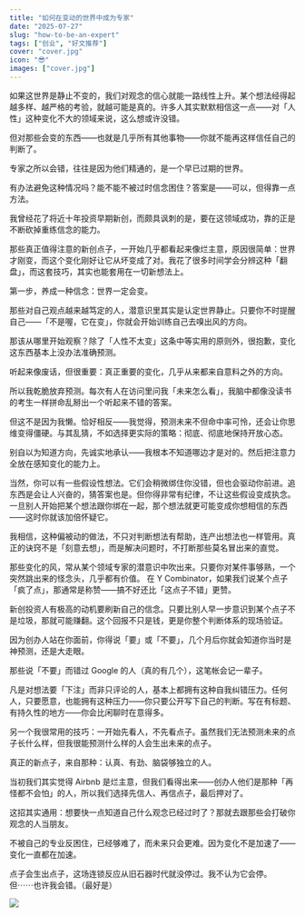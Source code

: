 ```yaml
---
title: "如何在变动的世界中成为专家"
date: "2025-07-27"
slug: "how-to-be-an-expert"
tags: ["创业", "好文推荐"]
cover: "cover.jpg"
icon: "😎"
images: ["cover.jpg"]
---
```

如果这世界是静止不变的，我们对观念的信心就能一路线性上升。某个想法经得起越多样、越严格的考验，就越可能是真的。许多人其实默默相信这一点——对「人性」这种变化不大的领域来说，这么想或许没错。



但对那些会变的东西——也就是几乎所有其他事物——你就不能再这样信任自己的判断了。



专家之所以会错，往往是因为他们精通的，是一个早已过期的世界。



有办法避免这种情况吗？能不能不被过时信念困住？答案是——可以，但得靠一点方法。



我曾经花了将近十年投资早期新创，而颇具讽刺的是，要在这领域成功，靠的正是不断砍掉重练信念的能力。



那些真正值得注意的新创点子，一开始几乎都看起来像烂主意，原因很简单：世界才刚变，而这个变化刚好让它从坏变成了对。我花了很多时间学会分辨这种「翻盘」，而这套技巧，其实也能套用在一切新想法上。



第一步，养成一种信念：世界一定会变。



那些对自己观点越来越笃定的人，潜意识里其实是认定世界静止。只要你不时提醒自己——「不是喔，它在变」，你就会开始训练自己去嗅出风的方向。



那该从哪里开始观察？除了「人性不太变」这条中等实用的原则外，很抱歉，变化这东西基本上没办法准确预测。



听起来像废话，但很重要：真正重要的变化，几乎从来都来自意料之外的方向。



所以我乾脆放弃预测。每次有人在访问里问我「未来怎么看」，我脑中都像没读书的考生一样拼命乱掰出一个听起来不错的答案。



但这不是因为我懒。恰好相反——我觉得，预测未来不但命中率可怜，还会让你思维变得僵硬。与其乱猜，不如选择更实际的策略：彻底、彻底地保持开放心态。



别自以为知道方向，先诚实地承认——我根本不知道哪边才是对的。然后把注意力全放在感知变化的能力上。



当然，你可以有一些假设性想法。它们会稍微绑住你没错，但也会驱动你前进。追东西是会让人兴奋的，猜答案也是。但你得非常有纪律，不让这些假设变成执念。
一旦别人开始把某个想法跟你绑在一起，那个想法就更可能变成你想相信的东西——这时你就该加倍怀疑它。



我相信，这种偏被动的做法，不只对判断想法有帮助，连产出想法也一样管用。真正的诀窍不是「刻意去想」，而是解决问题时，不打断那些莫名冒出来的直觉。



那些变化的风，常从某个领域专家的潜意识中吹出来。只要你对某件事够熟，一个突然跳出来的怪念头，几乎都有价值。
在 Y Combinator，如果我们说某个点子「疯了点」，那通常是称赞——搞不好还比「这点子不错」更赞。



新创投资人有极高的动机要刷新自己的信念。只要比别人早一步意识到某个点子不是垃圾，那就可能赚翻。这个回报不只是钱，更是你整个判断体系的现场验证。



因为创办人站在你面前，你得说「要」或「不要」，几个月后你就会知道你当时是神预测，还是大走眼。



那些说「不要」而错过 Google 的人（真的有几个），这笔帐会记一辈子。



凡是对想法要「下注」而非只评论的人，基本上都拥有这种自我纠错压力。任何人，只要愿意，也能拥有这种压力——你只要公开写下自己的判断。写在有标题、有持久性的地方——你会比闲聊时在意得多。



另一个我很常用的技巧：一开始先看人，不先看点子。虽然我们无法预测未来的点子长什么样，但我很能预测什么样的人会生出未来的点子。



真正的新点子，来自那种：认真、有劲、脑袋够独立的人。



当初我们其实觉得 Airbnb 是烂主意，但我们看得出来——创办人他们是那种「再怪都不会怕」的人，所以我们选择先信人、再信点子，最后押对了。



这招其实通用：想要快一点知道自己什么观念已经过时了？那就去跟那些会打破你观念的人当朋友。



不被自己的专业反困住，已经够难了，而未来只会更难。因为变化不是加速了——变化一直都在加速。



点子会生出点子，这场连锁反应从旧石器时代就没停过。我不认为它会停。
但⋯⋯也许我会错。（最好是）




![](https://prod-files-secure.s3.us-west-2.amazonaws.com/112d0858-5090-4d34-a606-b75eb8d65fd2/46476355-9cf3-4e99-9b7a-3531bc426380/1000202064.png?X-Amz-Algorithm=AWS4-HMAC-SHA256&X-Amz-Content-Sha256=UNSIGNED-PAYLOAD&X-Amz-Credential=ASIAZI2LB466WTAP37PM%2F20251003%2Fus-west-2%2Fs3%2Faws4_request&X-Amz-Date=20251003T153052Z&X-Amz-Expires=3600&X-Amz-Security-Token=IQoJb3JpZ2luX2VjELD%2F%2F%2F%2F%2F%2F%2F%2F%2F%2FwEaCXVzLXdlc3QtMiJGMEQCIH5QdYWTf5iZFHnhrNDGGSduOf0PRklkpknDt5cMyDHeAiBfyMG4CUrpzEzRWuG1w5F9V18tLfGCU4gqe5ja3XZp%2BCr%2FAwhIEAAaDDYzNzQyMzE4MzgwNSIMn3bbcKk9YRzXaeVwKtwD3BpkxZjl8vmtA4zAJZnKMVWwb5haZ7R1LiDET%2B2Jdrywn2N%2FAcRnfU8fGh1ASVr7p7XEarAd7Q4QwF0jw9fPmxCAJG2fbhaK%2FpusJ9As4967T6PmHmUvM82KjJfkVzHqU%2FMfSHOCpPNJMmtMCnXpCISVn%2FCAR3HVHU0HqnlU9MJMYDW0nx4Ru%2FWYlK%2B8QnUaojb1pu2ROTlj3wVhEsl%2BJQBuPCSxOS3PRngM2SGwKkhRS5OxDA2V7r4JG1ZQmVxhLr9oU0lCHzDy8RQzVpKRHXD66I8P8W9lFd5obUIZJ97YSVfvSDUexnTAFnQk0BJ7XIVzgrrMYazpgtRsptDwPOTZ0B3J26%2F866xlftElGbfN9NQ2l2F1MgAlBIQIA8NPGKEbIGqUCB3gi5Z226l3xqKVV1kX86E10lLab%2B5EYjgBcOsupb19rgH8NC3yrdFVPZLgjlWXm5F%2FBh2FYDBnRQNLX8OSdajbkP4UwIQ7vHCKLO3OmscSY6IhWk9qftzZvATRsk4F7a4t%2FfFhia2wgKBLgxfD3%2FJZTWYqrvo8AOntfYGH2KlC5gT%2FrSNiUL8Nra7aE6X9lu08YPFsxuWpkUvALEZKEIgRnkR0lSythJ0Krt31sqC4ipM9rokw4NL%2FxgY6pgFI0s%2FzODz%2Fn5oK3TEAMLceSrpePpcLeLA237Yd0c55vAde%2FkzP7dP9GraBPcv4JiqIb2KSbCcLu7YGTChteT0K8EVp0DyI1nIPUEJ0eSuPnp6uDFWHgM7sK%2BvYJH87qTqrwJ6H3GInPE3P7Gbkvr530w3vBkjv3F08WTDpN7c1iIg%2Fz0EPHzE2utYyN6ACnqA%2B2YbzexJyyUhhmNHasnd2viTB9Tv0&X-Amz-Signature=1a398f432c4d44affe0fd4b5011d93be09f66dadb6df750b946ae4b5c8e09316&X-Amz-SignedHeaders=host&x-amz-checksum-mode=ENABLED&x-id=GetObject)

